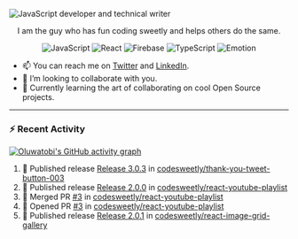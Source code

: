 ![JavaScript developer and technical writer](https://github.com/oluwatobiss/oluwatobiss/assets/60105594/b7553a4a-7e4c-4277-bc36-059974d9e7dd)

<div align="center">
  
  I am the guy who has fun coding sweetly and helps others do the same.
  
  ![JavaScript](https://img.shields.io/badge/javascript-f4e57e?style=for-the-badge&logo=javascript&logoColor=black)
  ![React](https://img.shields.io/badge/react-0D6C8C?style=for-the-badge&logo=react&logoColor=white)
  ![Firebase](https://img.shields.io/badge/firebase-F2C12A?style=for-the-badge&logo=firebase&logoColor=black)
  ![TypeScript](https://img.shields.io/badge/typescript-3178C6?style=for-the-badge&logo=typescript&logoColor=white)
  ![Emotion](https://img.shields.io/badge/emotion-ff69b4?style=for-the-badge&logo=emotion&logoColor=white)
  
</div>

- 📫 You can reach me on [Twitter](https://twitter.com/oluwatobiss) and [LinkedIn](https://www.linkedin.com/in/oluwatobiss/).
- 👯 I’m looking to collaborate with you.
- 🌱 Currently learning the art of collaborating on cool Open Source projects.

<!--

---

<div align="center">
  <img height=200 src="https://github-readme-stats.vercel.app/api?username=oluwatobiss&show_icons=true&theme=vision-friendly-dark" alt="Oluwatobi's GitHub stats"/>
  <img height=200 src="https://github-readme-stats.vercel.app/api/top-langs/?username=oluwatobiss&langs_count=8&layout=compact&theme=vision-friendly-dark" alt="Top Langs"/>
</div>

-->
  
---

### :zap: Recent Activity

[![Oluwatobi's GitHub activity graph](https://github-readme-activity-graph.vercel.app/graph?username=oluwatobiss&theme=high-contrast)](https://github.com/ashutosh00710/github-readme-activity-graph)

<!--START_SECTION:activity-->
1. 🚀 Published release [Release 3.0.3](https://github.com/codesweetly/thank-you-tweet-button-003/releases/tag/v3.0.3) in [codesweetly/thank-you-tweet-button-003](https://github.com/codesweetly/thank-you-tweet-button-003)
2. 🚀 Published release [Release 2.0.0](https://github.com/codesweetly/react-youtube-playlist/releases/tag/v2.0.0) in [codesweetly/react-youtube-playlist](https://github.com/codesweetly/react-youtube-playlist)
3. 🎉 Merged PR [#3](https://github.com/codesweetly/react-youtube-playlist/pull/3) in [codesweetly/react-youtube-playlist](https://github.com/codesweetly/react-youtube-playlist)
4. 💪 Opened PR [#3](https://github.com/codesweetly/react-youtube-playlist/pull/3) in [codesweetly/react-youtube-playlist](https://github.com/codesweetly/react-youtube-playlist)
5. 🚀 Published release [Release 2.0.1](https://github.com/codesweetly/react-image-grid-gallery/releases/tag/v2.0.1) in [codesweetly/react-image-grid-gallery](https://github.com/codesweetly/react-image-grid-gallery)
<!--END_SECTION:activity-->

<!--
**oluwatobiss/oluwatobiss** is a ✨ _special_ ✨ repository because its `README.md` (this file) appears on your GitHub profile.

Here are some ideas to get you started:

- 🔭 I’m currently working on ...
- 🌱 I’m currently learning ...
- 👯 I’m looking to collaborate on ...
- 🤔 I’m looking for help with ...
- 💬 Ask me about ...
- 📫 How to reach me: ...
- 😄 Pronouns: ...
- ⚡ Fun fact: ...
-->
